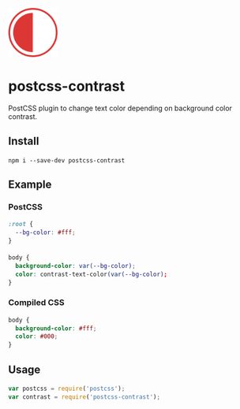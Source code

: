 <img src="giticon.png" alt="postcss-contrast" class="right" width="100"
height="100">

# postcss-contrast

PostCSS plugin to change text color depending on background color
contrast.

## Install

``` shell
npm i --save-dev postcss-contrast
```

## Example

### PostCSS
```css
:root {
  --bg-color: #fff;
}

body {
  background-color: var(--bg-color);
  color: contrast-text-color(var(--bg-color);
}
```

### Compiled CSS
```css
body {
  background-color: #fff;
  color: #000;
}
```

## Usage

```js
var postcss = require('postcss');
var contrast = require('postcss-contrast');
```
